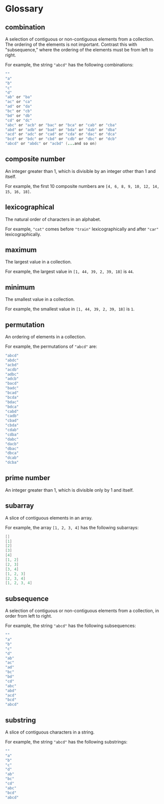 # Glossary

## combination
A selection of contiguous or non-contiguous elements from a collection. The ordering of the elements is not important. Contrast this with "subsequence," where the ordering of the elements must be from left to right.

For example, the string `"abcd"` has the following combinations:

```java
""
"a"
"b"
"c"
"d"
"ab" or "ba"
"ac" or "ca"
"ad" or "da"
"bc" or "cb"
"bd" or "db"
"cd" or "dc"
"abc" or "acb" or "bac" or "bca" or "cab" or "cba"
"abd" or "adb" or "bad" or "bda" or "dab" or "dba"
"acd" or "adc" or "cad" or "cda" or "dac" or "dca"
"bcd" or "bdc" or "cbd" or "cdb" or "dbc" or "dcb"
"abcd" or "abdc" or "acbd" (...and so on)
```

## composite number
An integer greater than 1, which is divisible by an integer other than 1 and itself.

For example, the first 10 composite numbers are `[4, 6, 8, 9, 10, 12, 14, 15, 16, 18]`.

## lexicographical
The natural order of characters in an alphabet.

For example, `"cat"` comes before `"train"` lexicographically and after `"car"` lexicographically.

## maximum
The largest value in a collection.

For example, the largest value in `[1, 44, 39, 2, 39, 18]` is `44`.

## minimum
The smallest value in a collection.

For example, the smallest value in `[1, 44, 39, 2, 39, 18]` is `1`.

## permutation
An ordering of elements in a collection.

For example, the permutations of `"abcd"` are:

```java
"abcd"
"abdc"
"acbd"
"acdb"
"adbc"
"adcb"
"bacd"
"badc"
"bcad"
"bcda"
"bdac"
"bdca"
"cabd"
"cadb"
"cbad"
"cbda"
"cdab"
"cdba"
"dabc"
"dacb"
"dbac"
"dbca"
"dcab"
"dcba"
```

## prime number
An integer greater than 1, which is divisible only by 1 and itself.

## subarray
A slice of contiguous elements in an array.

For example, the array `[1, 2, 3, 4]` has the following subarrays:

```java
[]
[1]
[2]
[3]
[4]
[1, 2]
[2, 3]
[3, 4]
[1, 2, 3]
[2, 3, 4]
[1, 2, 3, 4]
```

## subsequence
A selection of contiguous or non-contiguous elements from a collection, in order from left to right.

For example, the string `"abcd"` has the following subsequences:

```java
""
"a"
"b"
"c"
"d"
"ab"
"ac"
"ad"
"bc"
"bd"
"cd"
"abc"
"abd"
"acd"
"bcd"
"abcd"
```

## substring
A slice of contiguous characters in a string.

For example, the string `"abcd"` has the following substrings:

```java
""
"a"
"b"
"c"
"d"
"ab"
"bc"
"cd"
"abc"
"bcd"
"abcd"
```
